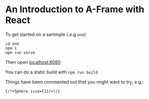 # An Introduction to A-Frame with React

To get started on a sammple (.e.g `one`)

    cd one
    npm i
    npm run serve
    
Then open [localhost:8080](http://localhost:8080)

You can do a static build with `npm run build`

Things have been commented out that you might want to try, e.g.:

    {/*<Sphere size={1}/>*/}
    

